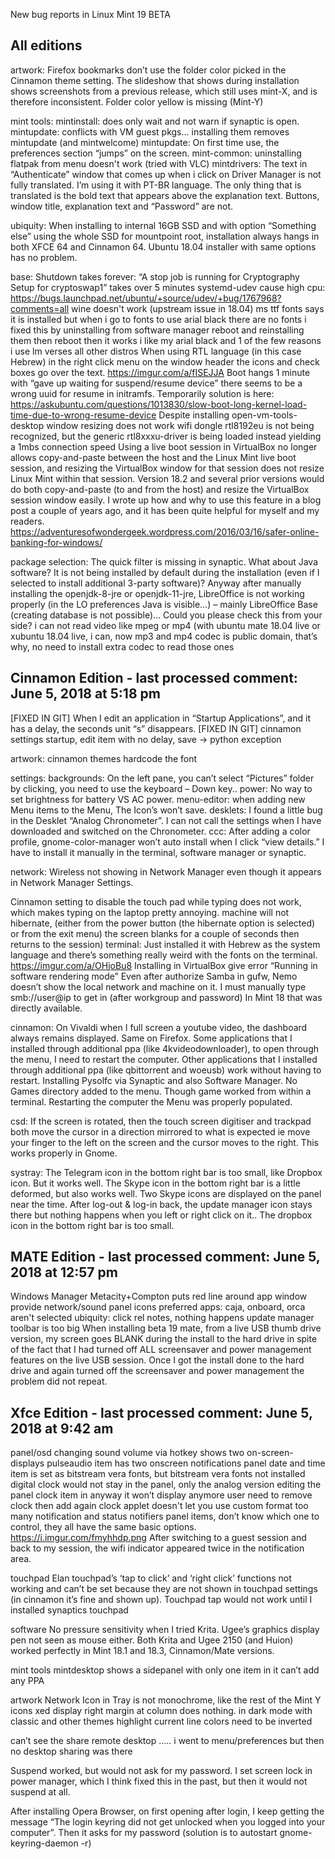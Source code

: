 New bug reports in Linux Mint 19 BETA

All editions
------------

artwork:
	Firefox bookmarks don’t use the folder color picked in the Cinnamon theme setting.
	The slideshow that shows during installation shows screenshots from a previous release, which still uses mint-X, and is therefore inconsistent.
	Folder color yellow is missing (Mint-Y)

mint tools:
	mintinstall: does only wait and not warn if synaptic is open.
	mintupdate: conflicts with VM guest pkgs... installing them removes mintupdate (and mintwelcome)
	mintupdate: On first time use, the preferences section “jumps” on the screen.
	mint-common: uninstalling flatpak from menu doesn't work (tried with VLC)
	mintdrivers: The text in “Authenticate” window that comes up when i click on Driver Manager is not fully translated. I’m using it with PT-BR language. The only thing that is translated is the bold text that appears above the explanation text. Buttons, window title, explanation text and “Password” are not.

ubiquity: When installing to internal 16GB SSD and with option “Something else” using the whole SSD for mountpoint root, installation always hangs in both XFCE 64 and Cinnamon 64. Ubuntu 18.04 installer with same options has no problem.

base:
	Shutdown takes forever: “A stop job is running for Cryptography Setup for cryptoswap1” takes over 5 minutes
	systemd-udev cause high cpu: https://bugs.launchpad.net/ubuntu/+source/udev/+bug/1767968?comments=all
	wine doesn't work (upstream issue in 18.04)
	ms ttf fonts says it is installed but when i go to fonts to use arial black there are no fonts i fixed this by uninstalling from software manager reboot and reinstalling them then reboot then it works i like my arial black and 1 of the few reasons i use lm verses all other distros
	When using RTL language (in this case Hebrew) in the right click menu on the window header the icons and check boxes go over the text. https://imgur.com/a/fISEJJA
	Boot hangs 1 minute with “gave up waiting for suspend/resume device”
		there seems to be a wrong uuid for resume in initramfs.
		Temporarily solution is here: https://askubuntu.com/questions/1013830/slow-boot-long-kernel-load-time-due-to-wrong-resume-device
	Despite installing open-vm-tools-desktop window resizing does not work
	wifi dongle rtl8192eu is not being recognized, but the generic rtl8xxxu-driver is being loaded instead yielding a 1mbs connection speed
	Using a live boot session in VirtualBox no longer allows copy-and-paste between the host and the Linux Mint live boot session, and resizing the VirtualBox window for that session does not resize Linux Mint within that session. Version 18.2 and several prior versions would do both copy-and-paste (to and from the host) and resize the VirtualBox session window easily.
		I wrote up how and why to use this feature in a blog post a couple of years ago, and it has been quite helpful for myself and my readers.
		https://adventuresofwondergeek.wordpress.com/2016/03/16/safer-online-banking-for-windows/


package selection:
	The quick filter is missing in synaptic.
	What about Java software? It is not being installed by default during the installation (even if I selected to install additional 3-party software)? Anyway after manually installing the openjdk-8-jre or openjdk-11-jre, LibreOffice is not working properly (in the LO preferences Java is visible…) – mainly LibreOffice Base (creating database is not possible)… Could you please check this from your side?
	i can not read video like mpeg or mp4 (with ubuntu mate 18.04 live or xubuntu 18.04 live, i can, now mp3 and mp4 codec is public domain, that’s why, no need to install extra codec to read those ones 


Cinnamon Edition - last processed comment: June 5, 2018 at 5:18 pm
------------------------------------------------------------------

[FIXED IN GIT] When I edit an application in “Startup Applications”, and it has a delay, the seconds unit “s” disappears.
[FIXED IN GIT] cinnamon settings startup, edit item with no delay, save -> python exception

artwork:
	cinnamon themes hardcode the font

settings:
	backgrounds: On the left pane, you can’t select “Pictures” folder by clicking, you need to use the keyboard – Down key..
	power: No way to set brightness for battery VS AC power.
	menu-editor: when adding new Menu items to the Menu, The Icon’s won’t save.
	desklets: I found a little bug in the Desklet “Analog Chronometer”. I can not call the settings when I have downloaded and switched on the Chronometer.
	ccc: After adding a color profile, gnome-color-manager won’t auto install when I click “view details.” I have to install it manually in the terminal, software manager or synaptic.

network:
	Wireless not showing in Network Manager even though it appears in Network Manager Settings.

Cinnamon setting to disable the touch pad while typing does not work, which makes typing on the laptop pretty annoying.
machine will not hibernate, (either from the power button (the hibernate option is selected) or from the exit menu) the screen blanks for a couple of seconds then returns to the session)
terminal: Just installed it with Hebrew as the system language and there’s something really weird with the fonts on the terminal. https://imgur.com/a/OHjoBu8
Installing in VirtualBox give error “Running in software rendering mode”
Even after authorize Samba in gufw, Nemo doesn’t show the local network and machine on it. I must manually type smb://user@ip to get in (after workgroup and password) In Mint 18 that was directly available.

cinnamon:
	On Vivaldi when I full screen a youtube video, the dashboard always remains displayed. Same on Firefox.
	Some applications that I installed through additional ppa (like 4kvideodownloader), to open through the menu, I need to restart the computer. Other applications that I installed through additional ppa (like qbittorrent and woeusb) work without having to restart.
	Installing Pysolfc via Synaptic and also Software Manager. No Games directory added to the menu. Though game worked from within a terminal. Restarting the computer the Menu was properly populated.

csd:
	If the screen is rotated, then the touch screen digitiser and trackpad both move the cursor in a direction mirrored to what is expected ie move your finger to the left on the screen and the cursor moves to the right. This works properly in Gnome.

systray:
	The Telegram icon in the bottom right bar is too small, like Dropbox icon. But it works well.
	The Skype icon in the bottom right bar is a little deformed, but also works well.
	Two Skype icons are displayed on the panel near the time.
	After log-out & log-in back, the update manager icon stays there but nothing happens when you left or right click on it..
	The dropbox icon in the bottom right bar is too small.

MATE Edition - last processed comment: June 5, 2018 at 12:57 pm
---------------------------------------------------------------


Windows Manager Metacity+Compton puts red line around app window
provide network/sound panel icons
preferred apps: caja, onboard, orca aren't selected
ubiquity: click rel notes, nothing happens
update manager toolbar is too big
When installing beta 19 mate, from a live USB thumb drive version, my screen goes BLANK during the install to the hard drive in spite of the fact that I had turned off ALL screensaver and power management features on the live USB session. Once I got the install done to the hard drive and again turned off the screensaver and power management the problem did not repeat.

Xfce Edition - last processed comment: June 5, 2018 at 9:42 am
--------------------------------------------------------------

panel/osd
	changing sound volume via hotkey shows two on-screen-displays
	pulseaudio item has two onscreen notifications
	panel date and time item is set as bitstream vera fonts, but bitstream vera fonts not installed
	digital clock would not stay in the panel, only the analog version
	editing the panel clock item in anyway it won’t display anymore user need to remove clock then add again
	clock applet doesn't let you use custom format
	too many notification and status notifiers panel items, don’t know which one to control, they all have the same basic options. https://i.imgur.com/fmyhhdp.png
	After switching to a guest session and back to my session, the wifi indicator appeared twice in the notification area.

touchpad
	Elan touchpad’s ‘tap to click’ and ‘right click’ functions not working and can’t be set because they are not shown in touchpad settings (in cinnamon it’s fine and shown up).
	Touchpad tap would not work until I installed synaptics touchpad

software
	No pressure sensitivity when I tried Krita. Ugee’s graphics display pen not seen as mouse either. Both Krita and Ugee 2150 (and Huion) worked perfectly in Mint 18.1 and 18.3, Cinnamon/Mate versions.

mint tools
	mintdesktop shows a sidepanel with only one item in it
	can’t add any PPA

artwork
	Network Icon in Tray is not monochrome, like the rest of the Mint Y icons
	xed display right margin at column does nothing. in dark mode with classic and other themes highlight current line colors need to be inverted

can’t see the share remote desktop ….. i went to menu/preferences but then no desktop sharing was there

Suspend worked, but would not ask for my password. I set screen lock in power manager, which I think fixed this in the past, but then it would not suspend at all.

After installing Opera Browser, on first opening after login, I keep getting the message “The login keyring did not get unlocked when you logged into your computer”. Then it asks for my password (solution is to autostart  gnome-keyring-daemon -r)
